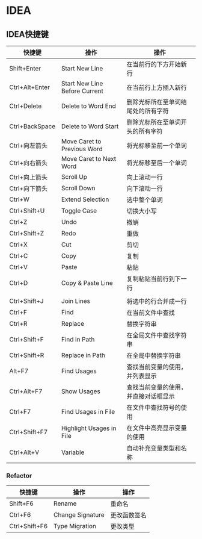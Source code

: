 # IDEA

## IDEA快捷键

| 快捷键         | 操作                          | 操作                                 |
| -------------- | ----------------------------- | ------------------------------------ |
| Shift+Enter    | Start New Line                | 在当前行的下方开始新行               |
| Ctrl+Alt+Enter | Start New Line Before Current | 在当前行上方插入新行                 |
| Ctrl+Delete    | Delete to Word End            | 删除光标所在至单词结尾处的所有字符   |
| Ctrl+BackSpace | Delete to Word Start          | 删除光标所在至单词开头的所有字符     |
| Ctrl+向左箭头  | Move Caret to Previous Word   | 将光标移至前一个单词                 |
| Ctrl+向右箭头  | Move Caret to Next Word       | 将光标移至后一个单词                 |
| Ctrl+向上箭头  | Scroll Up                     | 向上滚动一行                         |
| Ctrl+向下箭头  | Scroll Down                   | 向下滚动一行                         |
| Ctrl+W         | Extend Selection              | 选中整个单词                         |
| Ctrl+Shift+U   | Toggle Case                   | 切换大小写                           |
| Ctrl+Z         | Undo                          | 撤销                                 |
| Ctrl+Shift+Z   | Redo                          | 重做                                 |
| Ctrl+X         | Cut                           | 剪切                                 |
| Ctrl+C         | Copy                          | 复制                                 |
| Ctrl+V         | Paste                         | 粘贴                                 |
| Ctrl+D         | Copy & Paste Line             | 复制粘贴当前行到下一行               |
|                |                               |                                      |
| Ctrl+Shift+J   | Join Lines                    | 将选中的行合并成一行                 |
| Ctrl+F         | Find                          | 在当前文件中查找                     |
| Ctrl+R         | Replace                       | 替换字符串                           |
| Ctrl+Shift+F   | Find in Path                  | 在全局文件中查找字符串               |
| Ctrl+Shift+R   | Replace in Path               | 在全局中替换字符串                   |
| Alt+F7         | Find Usages                   | 查找当前变量的使用，并列表显示       |
| Ctrl+Alt+F7    | Show Usages                   | 查找当前变量的使用，并直接对话框显示 |
| Ctrl+F7        | Find Usages in File           | 在文件中查找符号的使用               |
| Ctrl+Shift+F7  | Highlight Usages in File      | 在文件中高亮显示变量的使用           |
| Ctrl+Alt+V     | Variable                      | 自动补充变量类型和名称               |

### Refactor

| 快捷键        | 操作             | 操作         |
| ------------- | ---------------- | ------------ |
| Shift+F6      | Rename           | 重命名       |
| Ctrl+F6       | Change Signature | 更改函数签名 |
| Ctrl+Shift+F6 | Type Migration   | 更改类型     |

